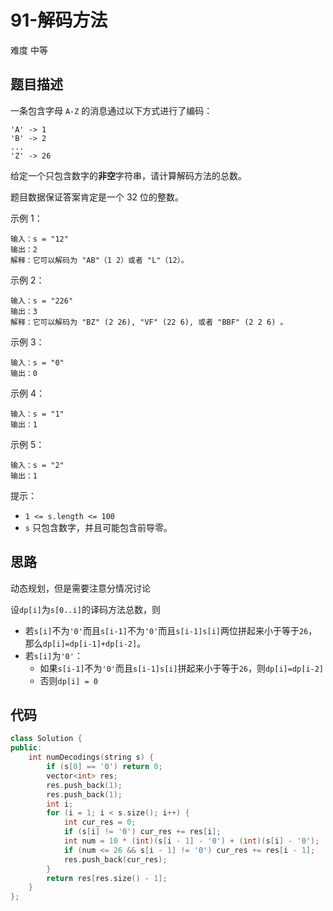 # 91-解码方法

难度 中等



## 题目描述

一条包含字母 `A-Z` 的消息通过以下方式进行了编码：

```
'A' -> 1
'B' -> 2
...
'Z' -> 26
```


给定一个只包含数字的**非空**字符串，请计算解码方法的总数。

题目数据保证答案肯定是一个 32 位的整数。

示例 1：

```
输入：s = "12"
输出：2
解释：它可以解码为 "AB"（1 2）或者 "L"（12）。
```

示例 2：

```
输入：s = "226"
输出：3
解释：它可以解码为 "BZ" (2 26), "VF" (22 6), 或者 "BBF" (2 2 6) 。
```

示例 3：

```
输入：s = "0"
输出：0
```

示例 4：

```
输入：s = "1"
输出：1
```

示例 5：

```
输入：s = "2"
输出：1
```

提示：

- `1 <= s.length <= 100`
- `s` 只包含数字，并且可能包含前导零。



## 思路

动态规划，但是需要注意分情况讨论

设`dp[i]`为`s[0..i]`的译码方法总数，则

- 若`s[i]`不为`'0'`而且`s[i-1]`不为`'0'`而且`s[i-1]s[i]`两位拼起来小于等于`26`，那么`dp[i]=dp[i-1]+dp[i-2]`。
- 若`s[i]`为`'0'`：
  - 如果`s[i-1]`不为`'0'`而且`s[i-1]s[i]`拼起来小于等于`26`，则`dp[i]=dp[i-2]`
  - 否则`dp[i] = 0`



## 代码

```c++
class Solution {
public:
    int numDecodings(string s) {
        if (s[0] == '0') return 0;
        vector<int> res;
        res.push_back(1);
        res.push_back(1);
        int i;
        for (i = 1; i < s.size(); i++) {
            int cur_res = 0;
            if (s[i] != '0') cur_res += res[i];
            int num = 10 * (int)(s[i - 1] - '0') + (int)(s[i] - '0');
            if (num <= 26 && s[i - 1] != '0') cur_res += res[i - 1];
            res.push_back(cur_res);
        }
        return res[res.size() - 1];
    }
};
```

